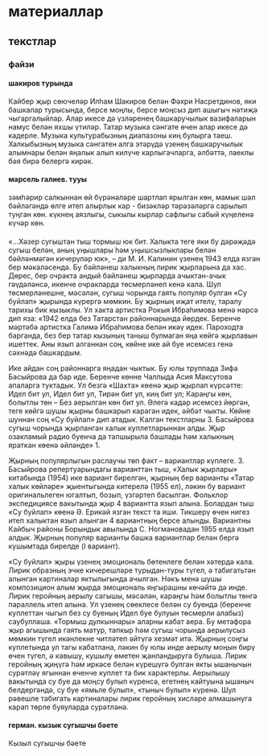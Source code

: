 # материаллар
## текстлар
### файзи
#### шакиров турында 
Кайбер җыр сөючеләр Илһам Шакиров белән Фәхри Насретдинов, яки башкалар турысында, берсе моңлы, берсе моңсыз дип ашыгыч нәтиҗә чыгаргалыйлар. Алар икесе дә үзләренең башкаручылык вазифаларын намус белән яхшы үтиләр. Татар музыка сәнгате өчен алар икесе дә кадерле. Музыка культурабызның диапазоны киң булырга таеш. Халкыбызның музыка сәнгатен алга этәрүдә үзенең башкаручылык алымнары белән яңалык алып килүче карлыгачларга, әлбәттә, лаеклы бәя бирә белергә кирәк. 

#### марсель галиев. тууы
зәмһәрир салкыннан өй бүрәнәләре шартлап ярылган көн, мамык шәл бәйләгәндә өлге итеп алырлык кар - бизәкләр тәрәзәләргә сарылып туңган көн. күкнең аязлыгы, сыкылы кырлар сафлыгы сабый күңеленә күчәр көн. 

####
«...Хәзер сугыштан тыш тормыш юк бит. Халыкта теге яки бу дәрәҗәдә сугыш
белән, аның уңышлары һәм уңышсызлыклары белән бәйләнмәгән кичерүләр
юк», – ди М. И. Калинин үзенең 1943 елда язган бер мәкаләсендә. Бу бәйләнеш
халыкның лирик җырларына да хас. Дөрес, бер очракта андый бәйләнеш
җырларда ачыктан-ачык гәүдәләнсә, икенче очракларда төсмерләнеп кенә
кала. Шул төсмерләнешне, мәсәлән, сугыш чорында гаять популяр булган «Су
буйлап» җырында күрергә мөмкин. Бу җырның иҗат ителү, таралу тарихы бик
кызыклы. Ул хакта артистка Рокыя Ибраһимова менә нәрсә дип яза: «1942 елда
без Татарстан районнарында йөрдек. Беренче мәртәбә артистка Галимә
Ибраһимова белән икәү идек. Пароходта барганда, без бер татар кызының
таныш булмаган яңа көйгә җырлавын ишеттек. Аны язып алганнан соң, көйне
ике ай буе исемсез генә сәхнәдә башкардым.

Ике айдан соң районнарга яңадан чыктык. Бу юлы труппада Зифа
Басыйрова да бар иде. Беренче көнне Чаллыда Асия Максутова апаларга
туктадык. Ул безгә «Шахта» көенә җыр җырлап күрсәтте:
Идел бит ул, Идел бит ул,
Тирән бит ул, киң бит ул;
Караңгы көн, болытлы төн –
Без аерылган көн бит ул.
Әлегә кадәр исемсез йөргән, теге көйгә шушы җырны башкарып караган
идек, әйбәт чыкты. Көйне шуннан соң «Су буйлап» дип атадык. Калган
текстларны З. Басыйрова сугыш чорында җырланган халык куплетларыннан
алды. Җыр озакламый радио буенча да тапшырыла башлады һәм халыкның
яраткан көенә әйләнде» 1.

Җырның популярлыгын раслаучы төп факт – вариантлар күплеге. З.
Басыйрова репертуарындагы варианттан тыш, «Халык җырлары» китабында
(1954) ике вариант бирелгән, җырның бер варианты «Татар халык көйләре»
җыентыгында китерелә (1955 ел), ләкин бу вариант оригинальлеген югалтып,
бозып, үзгәртеп басылган. Фольклор экспедициясе вакытында җыр 4
вариантта язып алына. Болардан тыш «Су буйлап» көенә Ә. Ерикәй язган текст
та яши. Тикшерү өчен нигез итеп халыктан язып алынган 4 вариантның берсе
алынды. Вариантны Кайбыч районы Борындык авылында С. Ногмановадан
1955 елда язып алдык. Җырның популяр варианты башка вариантлар белән
бергә кушымтада бирелде (I вариант).

«Су буйлап» җыры үзенең эмоциональ бөтенлеге белән хәтердә кала.
Лирик образның эчке кичерешләре турыдан-туры түгел, ә табигатьтән алынган
картиналар яктылыгында ачылган. Нәкъ менә шушы композицион алым
җырда эмоциональ яңгырашны көчәйтә дә инде. Лирик геройның аерылу
сагышы, мәсәлән, караңгы һәм болытлы төнгә параллель итеп алына. Ул
үзенең сөеклесе белән су буенда (беренче куплеттан чыгып без су буеның
Идел буе булуын төсмерли алабыз) саубуллаша. «Тормыш дулкыннары»
аларны кабат аера. Бу метафора җыр агышында гаять матур, тапкыр һәм
сугыш чорында аерылусыз мөмкин түгел икәнлекне читләтеп әйтүгә хезмәт
итә. Җырның соңгы куплетында ул тагы кабатлана, ләкин бу юлы инде аерылу
моңын бирү өчен түгел, ә кавышу, кушылу өметен җанландыруга булыша.
Лирик геройның җиңүгә һәм иркәсе белән күрешүгә булган якты ышанычын
сурәтләү ягыннан өченче куплет та бик характерлы. Аерылышу вакытында су
буе да моңсу булып күренсә, егетнең кайтуына ышаныч белдергәндә, су буе
«ямьле булып», «тыныч булып» күренә. Шул рәвешле табигать картиналары
лирик геройның хисләре алмашынуга карап төрле буяуларда сурәтләнә.

#### герман. кызык сугышчы бәете
Кызыл сугышчы бәете
